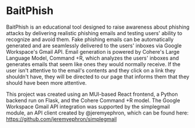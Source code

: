 # BaitPhish

BaitPhish is an educational tool designed to raise awareness about phishing attacks by delivering realistic phishing emails and testing users' ability to recognize and avoid them. Fake phishing emails can be automatically generated and are seamlessly delivered to the users' inboxes via Google Workspace's Gmail API. Email generation is powered by Cohere's Large Language Model, Command +R, which analyzes the users' inboxes and generates emails that seem like ones they would normally receive. If the user isn't attentive to the email's contents and they click on a link they shouldn't have, they will be directed to our page that informs them that they should have been more attentive. 

This project was created using an MUI-based React frontend, a Python backend run on Flask, and the Cohere Command +R model. The Google Workspace Gmail API integration was supported by the simplegmail module, an API client created by @jeremyephron, which can be found here: https://github.com/jeremyephron/simplegmail
